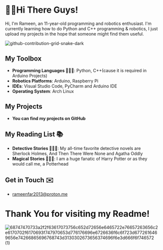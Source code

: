 # 👋🏻Hi There Guys!

Hi, I'm Rameen, an 11-year-old programming and robotics enthusiast. I'm currently learning how to do Python and C++ programming & robotics, I just upload my projects in the hope that someone might find them useful.

![github-contribution-grid-snake-dark](https://github.com/user-attachments/assets/8a5b3baf-a197-447c-8def-99000e44636d)

## **My Toolbox**
* **Programming Languages 🧑🏻‍💻**: Python, C++(cause it is required in Arduino Projects)
* **Robotics Platforms**: Arduino, Raspberry Pi 
* **IDEs**: Visual Studio Code, PyCharm and Arduino IDE
* **Operating System**: Arch Linux 

## **My Projects**
* **You can find my projects on GitHub**

## **My Reading List 📚**
* **Detective Stories 🕵🏻‍♂️**: My all-time favorite detective novels are Sherlock Holmes, And Then There Were None and Agatha Oddly 
* **Magical Stories 🧙🏻‍♂️**: I am a huge fanatic of Harry Potter or as they would call me, a Potterhead

## **Get in Touch ✉️**
* rameenfar2013@proton.me

# Thank You for visiting my Readme!
![68747470733a2f2f63617073756c652d72656e6465722e76657263656c2e6170702f6170693f747970653d776176696e6726636f6c6f723d6772616469656e74266865696768743d3130302673656374696f6e3d666f6f746572 (1)](https://github.com/user-attachments/assets/e599b0c5-b812-4e11-908a-2bdec8c97c5f)
